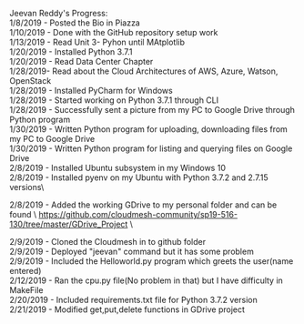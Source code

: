 Jeevan Reddy's Progress: \
1/8/2019 - Posted the Bio in Piazza\
1/10/2019 - Done with the GitHub repository setup work \
1/13/2019 - Read Unit 3- Pyhon until MAtplotlib \
1/20/2019 - Installed Python 3.7.1 \
1/20/2019 - Read Data Center Chapter \
1/28/2019- Read about the Cloud Architectures of AWS, Azure, Watson, OpenStack \
1/28/2019 - Installed PyCharm for Windows \
1/28/2019 - Started working on Python 3.7.1 through CLI \
1/28/2019 - Successfully sent a picture from my PC to Google Drive through Python program \
1/30/2019 - Written Python program for uploading, downloading files from my PC to Google Drive \
1/30/2019 - Written Python program for listing and querying files on Google Drive \
2/8/2019 - Installed Ubuntu subsystem in my Windows 10 \
2/8/2019 - Installed pyenv on my Ubuntu with Python 3.7.2 and 2.7.15 versions\

2/8/2019 - Added the working GDrive to my personal folder and can be found \ 
           https://github.com/cloudmesh-community/sp19-516-130/tree/master/GDrive_Project  \
           
2/9/2019 - Cloned the Cloudmesh in to github folder \
2/9/2019 - Deployed "jeevan" command but it has some problem \
2/9/2019 - Included the Helloworld.py program which greets the user(name entered) \
2/12/2019 - Ran the cpu.py file(No problem in that) but I have difficulty in MakeFile \
2/20/2019 - Included requirements.txt file for Python 3.7.2 version \
2/21/2019 - Modified get,put,delete functions in GDrive project 
